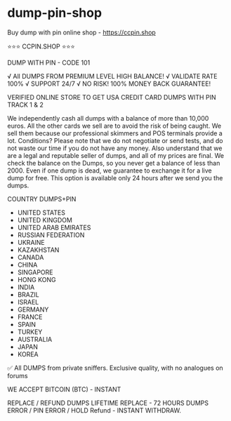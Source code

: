 # dump-pin-shop
Buy dump with pin online shop - https://ccpin.shop

⭐️⭐️⭐ CCPIN.SHOP ⭐️⭐️⭐

DUMP WITH PIN - CODE 101​

√ All DUMPS FROM PREMIUM LEVEL HIGH BALANCE!
√ VALIDATE RATE 100%
√ SUPPORT 24/7
√ NO RISK! 100% MONEY BACK GUARANTEE!

VERIFIED ONLINE STORE TO GET USA CREDIT CARD DUMPS WITH PIN TRACK 1 & 2

We independently cash all dumps with a balance of more than 10,000 euros. All the other cards we sell are to avoid the risk of being caught. We sell them because our professional skimmers and POS terminals provide a lot. Conditions? Please note that we do not negotiate or send tests, and do not waste our time if you do not have any money. Also understand that we are a legal and reputable seller of dumps, and all of my prices are final. We check the balance on the Dumps, so you never get a balance of less than 2000. Even if one dump is dead, we guarantee to exchange it for a live dump for free. This option is available only 24 hours after we send you the dumps.

COUNTRY DUMPS+PIN

- UNITED STATES
- UNITED KINGDOM
- UNITED ARAB EMIRATES
- RUSSIAN FEDERATION
- UKRAINE
- KAZAKHSTAN
- CANADA
- CHINA
- SINGAPORE
- HONG KONG
- INDIA
- BRAZIL
- ISRAEL
- GERMANY
- FRANCE
- SPAIN
- TURKEY
- AUSTRALIA
- JAPAN
- KOREA


✅ All DUMPS from private sniffers. Exclusive quality, with no analogues on forums


WE ACCEPT
BITCOIN (BTC) - INSTANT

REPLACE / REFUND
DUMPS LIFETIME REPLACE - 72 HOURS
DUMPS ERROR / PIN ERROR / HOLD
Refund - INSTANT WITHDRAW.
